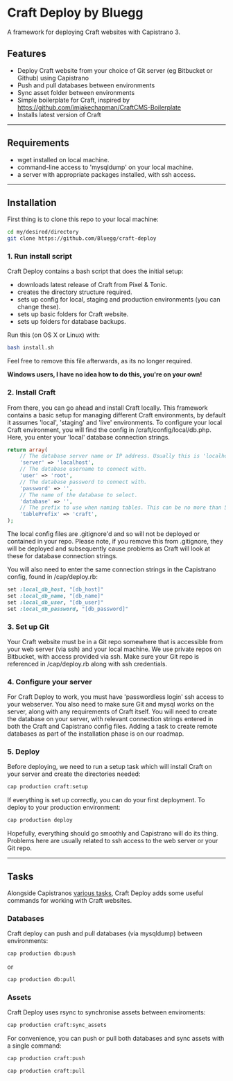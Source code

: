 # Craft Deploy by Bluegg

A framework for deploying Craft websites with Capistrano 3. 

## Features

- Deploy Craft website from your choice of Git server (eg Bitbucket or Github) using Capistrano
- Push and pull databases between environments
- Sync asset folder between environments
- Simple boilerplate for Craft, inspired by https://github.com/imjakechapman/CraftCMS-Boilerplate
- Installs latest version of Craft

- - -

## Requirements

- wget installed on local machine.
- command-line access to 'mysqldump' on your local machine.
- a server with appropriate packages installed, with ssh access.

- - -

## Installation

First thing is to clone this repo to your local machine:

```sh
cd my/desired/directory
git clone https://github.com/Bluegg/craft-deploy
```

### 1. Run install script

Craft Deploy contains a bash script that does the initial setup:

- downloads latest release of Craft from Pixel & Tonic.
- creates the directory structure required.
- sets up config for local, staging and production environments (you can change these).
- sets up basic folders for Craft website.
- sets up folders for database backups.

Run this (on OS X or Linux) with:

```sh
bash install.sh
```

Feel free to remove this file afterwards, as its no longer required. 

**Windows users, I have no idea how to do this, you're on your own!**

### 2. Install Craft 

From there, you can go ahead and install Craft locally. This framework contains a basic setup for managing different Craft environments, by default it assumes 'local', 'staging' and 'live' environments. To configure your local Craft environment, you will find the config in /craft/config/local/db.php. Here, you enter your 'local' database connection strings.

```php
return array(
	// The database server name or IP address. Usually this is 'localhost' or '127.0.0.1'.
	'server' => 'localhost',
	// The database username to connect with.
	'user' => 'root',
	// The database password to connect with.
	'password' => '',
	// The name of the database to select.
	'database' => '',
	// The prefix to use when naming tables. This can be no more than 5 characters.
	'tablePrefix' => 'craft',
);
```

The local config files are .gitignore'd and so will not be deployed or contained in your repo. Please note, if you remove this from .gitignore, they will be deployed and subsequently cause problems as Craft will look at these for database connection strings.

You will also need to enter the same connection strings in the Capistrano config, found in /cap/deploy.rb:

```ruby
set :local_db_host, "[db_host]"
set :local_db_name, "[db_name]"
set :local_db_user, "[db_user]"
set :local_db_password, "[db_password]"
```

### 3. Set up Git

Your Craft website must be in a Git repo somewhere that is accessible from your web server (via ssh) and your local machine. We use private repos on Bitbucket, with access provided via ssh. Make sure your Git repo is referenced in /cap/deploy.rb along with ssh credentials.

### 4. Configure your server

For Craft Deploy to work, you must have 'passwordless login' ssh access to your webserver. You also need to make sure Git and mysql works on the server, along with any requirements of Craft itself. You will need to create the database on your server, with relevant connection strings entered in both the Craft and Capistrano config files. Adding a task to create remote databases as part of the installation phase is on our roadmap.

### 5. Deploy

Before deploying, we need to run a setup task which will install Craft on your server and create the directories needed:

```sh
cap production craft:setup
```

If everything is set up correctly, you can do your first deployment. To deploy to your production environment:

```sh
cap production deploy
```

Hopefully, everything should go smoothly and Capistrano will do its thing. Problems here are usually related to ssh access to the web server or your Git repo.

- - -

## Tasks

Alongside Capistranos [various tasks](http://capistranorb.com/), Craft Deploy adds some useful commands for working with Craft websites.

### Databases

Craft deploy can push and pull databases (via mysqldump) between environments:

```sh
cap production db:push
```

or

```sh
cap production db:pull
```

### Assets

Craft Deploy uses rsync to synchronise assets between enviroments:

```sh
cap production craft:sync_assets
```

For convenience, you can push or pull both databases and sync assets with a single command:

```sh
cap production craft:push
```

```sh
cap production craft:pull
```
